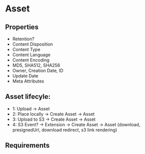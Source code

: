 # Asset

## Properties

* Retention?
* Content Disposition
* Content Type
* Content Language
* Content Encoding
* MD5, SHA512, SHA256
* Owner, Creation Date, ID
* Update Date
* Meta Attributes

## Asset lifecyle:

* 1: Upload -> Asset
* 2: Place locally -> Create Asset -> Asset
* 3: Upload to S3  -> Create Asset -> Asset
* 4: S3 Event? -> Extension -> Create Asset -> Asset (download, presignedUrl, download redirect, s3 link rendering)

## Requirements